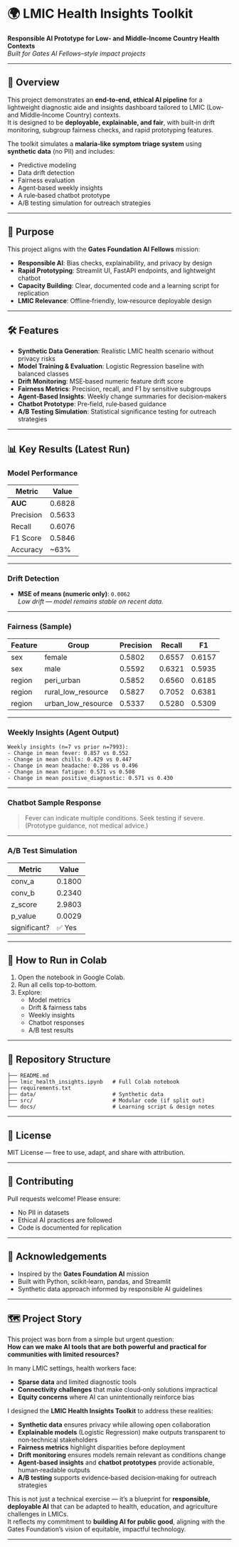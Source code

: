 # 🌍 LMIC Health Insights Toolkit  
**Responsible AI Prototype for Low‑ and Middle‑Income Country Health Contexts**  
*Built for Gates AI Fellows–style impact projects*

---

## 📖 Overview
This project demonstrates an **end‑to‑end, ethical AI pipeline** for a lightweight diagnostic aide and insights dashboard tailored to LMIC (Low‑ and Middle‑Income Country) contexts.  
It is designed to be **deployable, explainable, and fair**, with built‑in drift monitoring, subgroup fairness checks, and rapid prototyping features.

The toolkit simulates a **malaria‑like symptom triage system** using **synthetic data** (no PII) and includes:
- Predictive modeling
- Data drift detection
- Fairness evaluation
- Agent‑based weekly insights
- A rule‑based chatbot prototype
- A/B testing simulation for outreach strategies

---

## 🎯 Purpose
This project aligns with the **Gates Foundation AI Fellows** mission:
- **Responsible AI**: Bias checks, explainability, and privacy by design
- **Rapid Prototyping**: Streamlit UI, FastAPI endpoints, and lightweight chatbot
- **Capacity Building**: Clear, documented code and a learning script for replication
- **LMIC Relevance**: Offline‑friendly, low‑resource deployable design

---

## 🛠 Features
- **Synthetic Data Generation**: Realistic LMIC health scenario without privacy risks
- **Model Training & Evaluation**: Logistic Regression baseline with balanced classes
- **Drift Monitoring**: MSE‑based numeric feature drift score
- **Fairness Metrics**: Precision, recall, and F1 by sensitive subgroups
- **Agent‑Based Insights**: Weekly change summaries for decision‑makers
- **Chatbot Prototype**: Pre‑field, rule‑based guidance
- **A/B Testing Simulation**: Statistical significance testing for outreach strategies

---

## 📊 Key Results (Latest Run)

### Model Performance
| Metric     | Value   |
|------------|---------|
| **AUC**    | 0.6828  |
| Precision  | 0.5633  |
| Recall     | 0.6076  |
| F1 Score   | 0.5846  |
| Accuracy   | ~63%    |

---

### Drift Detection
- **MSE of means (numeric only)**: `0.0062`  
  *Low drift — model remains stable on recent data.*

---

### Fairness (Sample)
| Feature | Group               | Precision | Recall   | F1       |
|---------|--------------------|-----------|----------|----------|
| sex     | female              | 0.5802    | 0.6557   | 0.6157   |
| sex     | male                | 0.5592    | 0.6321   | 0.5935   |
| region  | peri_urban          | 0.5852    | 0.6560   | 0.6185   |
| region  | rural_low_resource  | 0.5827    | 0.7052   | 0.6381   |
| region  | urban_low_resource  | 0.5337    | 0.5280   | 0.5309   |

---

### Weekly Insights (Agent Output)
```
Weekly insights (n=7 vs prior n=7993):
- Change in mean fever: 0.857 vs 0.552
- Change in mean chills: 0.429 vs 0.447
- Change in mean headache: 0.286 vs 0.496
- Change in mean fatigue: 0.571 vs 0.508
- Change in mean positive_diagnostic: 0.571 vs 0.430
```

---

### Chatbot Sample Response
> Fever can indicate multiple conditions. Seek testing if severe. (Prototype guidance, not medical advice.)

---

### A/B Test Simulation
| Metric       | Value     |
|--------------|-----------|
| conv_a       | 0.1800    |
| conv_b       | 0.2340    |
| z_score      | 2.9803    |
| p_value      | 0.0029    |
| significant? | ✅ Yes    |

---

## 🚀 How to Run in Colab
1. Open the notebook in Google Colab.
2. Run all cells top‑to‑bottom.
3. Explore:
   - Model metrics
   - Drift & fairness tabs
   - Weekly insights
   - Chatbot responses
   - A/B test results

---

## 📂 Repository Structure
```
├── README.md
├── lmic_health_insights.ipynb   # Full Colab notebook
├── requirements.txt
├── data/                        # Synthetic data
├── src/                         # Modular code (if split out)
└── docs/                        # Learning script & design notes
```

---

## 📜 License
MIT License — free to use, adapt, and share with attribution.

---

## 🤝 Contributing
Pull requests welcome! Please ensure:
- No PII in datasets
- Ethical AI practices are followed
- Code is documented for replication

---

## 🌟 Acknowledgements
- Inspired by the **Gates Foundation AI** mission
- Built with Python, scikit‑learn, pandas, and Streamlit
- Synthetic data approach informed by responsible AI guidelines

---

## 🗺 Project Story
This project was born from a simple but urgent question:  
**How can we make AI tools that are both powerful and practical for communities with limited resources?**

In many LMIC settings, health workers face:
- **Sparse data** and limited diagnostic tools
- **Connectivity challenges** that make cloud‑only solutions impractical
- **Equity concerns** where AI can unintentionally reinforce bias

I designed the **LMIC Health Insights Toolkit** to address these realities:
- **Synthetic data** ensures privacy while allowing open collaboration
- **Explainable models** (Logistic Regression) make outputs transparent to non‑technical stakeholders
- **Fairness metrics** highlight disparities before deployment
- **Drift monitoring** ensures models remain relevant as conditions change
- **Agent‑based insights** and **chatbot prototypes** provide actionable, human‑readable outputs
- **A/B testing** supports evidence‑based decision‑making for outreach strategies

This is not just a technical exercise — it’s a blueprint for **responsible, deployable AI** that can be adapted to health, education, and agriculture challenges in LMICs.  
It reflects my commitment to **building AI for public good**, aligning with the Gates Foundation’s vision of equitable, impactful technology.

---

